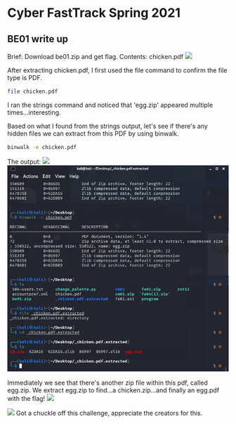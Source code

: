 # Cyber FastTrack Spring 2021
## BE01 write up

Brief: Download be01.zip and get flag. Contents: chicken.pdf
![](<ctfs/images/BE01 brief.PNG>)

After extracting chicken.pdf, I first used the file command to confirm the file type is PDF.
```zsh
file chicken.pdf
```

I ran the strings command and noticed that 'egg.zip' appeared multiple times...interesting.

Based on what I found from the strings output, let's see if there's any hidden files we can extract from this PDF by using binwalk.

```zsh
binwalk -e chicken.pdf
```

The output:
![](<ctfs/images/BE01 binwalk.PNG>)
![binwalk command](https://github.com/eching11/ctfs/blob/main/images/BE01%20binwalk.PNG)

Immediately we see that there's another zip file within this pdf, called egg.zip.
We extract egg.zip to find...a chicken.zip...and finally an egg.pdf with the flag!
![](<ctfs/images/BE01 chicken or egg.PNG>)

![](<ctfs/images/BE01 flag.PNG>)
Got a chuckle off this challenge, appreciate the creators for this.
